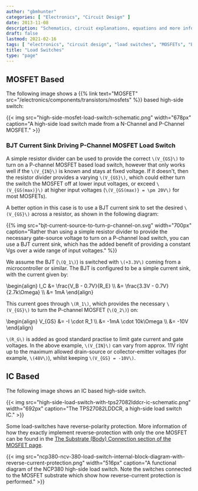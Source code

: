 ```yaml
---
author: "gbmhunter"
categories: [ "Electronics", "Circuit Design" ]
date: 2013-11-08
description: "Schematics, circuit explanations, equations and more info on load switches."
draft: false
lastmod: 2021-02-16
tags: [ "electronics", "circuit design", "load switches", "MOSFETs", "BJTs", "power supplies", "loads", "current sinks", "ICs" ]
title: "Load Switches"
type: "page"
---
```


## MOSFET Based

The following image shows a {{% link text="MOSFET" src="/electronics/components/transistors/mosfets" %}} based high-side switch:

{{< img src="high-side-mosfet-load-switch-schematic.png" width="678px" caption="A high-side load switch made from a N-Channel and P-Channel MOSFET." >}}

### BJT Current Sink Driving P-Channel MOSFET Load Switch

A simple resistor divider can be used to provide the correct `\(V_{GS}\)` to turn on a P-channel MOSFET based load switch, however that only works well if the `\(V_{IN}\)` is known and stays at fixed voltage. If it doesn't, then the resistor divider provides a varying `\(V_{GS}\)`, which could either turn the switch the MOSFET off at lower input voltages, or exceed `\(V_{GS(max)}\)` at higher input voltages (`\(V_{GS(max)} = \pm 20V\)` for most MOSFETs).

A better option in this case is to use a BJT current sink to set the desired `\(V_{GS}\)` across a resistor, as shown in the following diagram:

{{% img src="bjt-current-source-to-turn-p-channel-on.svg" width="700px" caption="Rather than using a simple resistor divider to provide the necessary gate-source voltage to turn on a P-channel load switch, you can use a BJT current sink, which has the added benefit of providing a constant Vgs over a wide range of input voltages." %}}

We assume the BJT (`\(Q_1\)`) is switched with `\(+3.3V\)` coming from a microcontroller or similar. The BJT is configured to be a simple current sink, with the current given by:

<p>\begin{align}
I_C &= \frac{V_B - 0.7V}{R_E} \\
    &= \frac{3.3V - 0.7V}{2.7k\Omega} \\
    &= 1mA
\end{align}</p>

This current goes through `\(R_1\)`, which provides the necessary `\(V_{GS}\)` to turn the P-channel MOSFET (`\(Q_2\)`) on:

<p>\begin{align}
V_{GS}  &= -I \cdot R_1 \\
        &= -1mA \cdot 10k\Omega \\
        &= -10V
\end{align}</p>

`\(R_G\)` is added as good standard practise to limit gate current and gate voltages. In the above example, `\(V_{IN}\)` can vary from approx. 11V right up to the maximum allowed drain-source or collector-emitter voltages (for example, `\(48V\)`), whilst keeping `\(V_{GS} = -10V\)`.

## IC Based

The following image shows an IC based high-side switch.

{{< img src="high-side-load-switch-with-tps27082lddcr-ic-schematic.png" width="692px" caption="The TPS27082LDDCR, a high-side load switch IC."  >}}

Some load-switches have reverse-polarity protection. More information of how they exactly implement reverse-protection with only the one MOSFET can be found in the [The Substrate (Body) Connection section of the MOSFET page](/electronics/components/transistors/mosfets/#the-substrate-body-connection).


{{< img src="ncp380-ncv-380-load-switch-internal-block-diagram-with-reverse-current-protection.png" width="516px" caption="A functional diagram of the NCP380 high-side load switch. Note the switches connected to the MOSFET substrate which show how reverse-current protection is performed."  >}}

